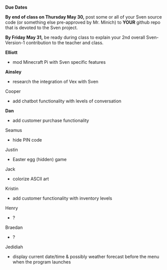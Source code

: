 **Due Dates**

**By end of class on Thursday May 30,** post some or all of your Sven source code (or something else pre-approved by Mr. Minich) to **YOUR** github repo that is devoted to the Sven project.

**By Friday May 31,** be ready during class to explain your 2nd overall Sven-Version-1 contribution to the teacher and class.


**Elliott**
- mod Minecraft Pi with Sven specific features

**Ainsley**
- research the integration of Vex with Sven

Cooper
- add chatbot functionality with levels of conversation

**Dan**
- add customer purchase functionality

Seamus
- hide PIN code

Justin
- Easter egg (hidden) game

Jack
- colorize ASCII art

Kristin
- add customer functionality with inventory levels

Henry
- ?

Braedan 
- ?

Jedidiah
- display current date/time & possibly weather forecast before the menu when the program launches
